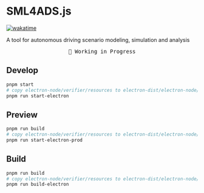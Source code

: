# SML4ADS.js

[![wakatime](https://wakatime.com/badge/user/a6ea8444-9e83-48bb-9744-09a19ac07114/project/018bd183-780a-4dcf-9363-37d45392aa9d.svg)](https://wakatime.com/badge/user/a6ea8444-9e83-48bb-9744-09a19ac07114/project/018bd183-780a-4dcf-9363-37d45392aa9d)

A tool for autonomous driving scenario modeling, simulation and analysis

<pre align="center">
🧪 Working in Progress
</pre>

## Develop

```bash
pnpm start
# copy electron-node/verifier/resources to electron-dist/electron-node/verifier/resources
pnpm run start-electron
```

## Preview

```bash
pnpm run build
# copy electron-node/verifier/resources to electron-dist/electron-node/verifier/resources
pnpm run start-electron-prod
```

## Build

```bash
pnpm run build
# copy electron-node/verifier/resources to electron-dist/electron-node/verifier/resources
pnpm run build-electron
```

